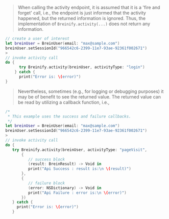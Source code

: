 <blockquote class="lang-specific ios">
<p>When calling the activity endpoint, it is assumed that it is a 'fire and forget' call, i.e., the endpoint is just informed
that the activity happened, but the returned information is ignored. Thus, the implementation of 
<code class="prettyprint">Breinify.activity(...)</code> does not return any information.</p>
</blockquote>

>
```swift
// create a user of interest
let breinUser = BreinUser(email: "max@sample.com")
breinUser.setSessionId("966542c6-2399-11e7-93ae-92361f002671")
>     
// invoke activity call
do {
      try Breinify.activity(breinUser, activityType: "login")
    } catch {
      print("Error is: \(error)")
}
```

<blockquote class="lang-specific ios">
<p>Nevertheless, sometimes (e.g., for logging or debugging purposes) it may be of benefit to see the
returned value. The returned value can be read by utilizing a callback function, i.e., 
</blockquote>

>
```swift
/*
 * This example uses the success and failure callbacks.
 */
let breinUser = BreinUser(email: "max@sample.com")
breinUser.setSessionId("966542c6-2399-11e7-93ae-92361f002671")
>            
// invoke activity call
do {
   try Breinify.activity(breinUser, activityType: "pageVisit",
       {
          // success block
          (result: BreinResult) -> Void in
          print("Api Success : result is:\n \(result)")
       },
       {
          // failure block
          (error: NSDictionary) -> Void in
          print("Api Failure : error is:\n \(error)")
       })
   } catch {
     print("Error is: \(error)")
   }
```